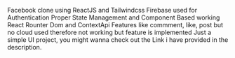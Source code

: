 Facebook clone using ReactJS and Tailwindcss 
Firebase used for Authentication
Proper State Management and Component Based working
React Rounter Dom and ContextApi
Features like commment, like, post but no cloud used therefore not working but feature is implemented
Just a simple UI project, you might wanna check out the Link i have provided in the description.

